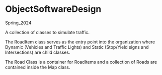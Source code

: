 # ObjectSoftwareDesign
Spring_2024

A collection of classes to simulate traffic. 

The RoadItem class serves as the entry point into the organization where Dynamic (Vehicles and Traffic Lights) and Static (Stop/Yield signs and Intersections) are child classes.

The Road Class is a container for RoadItems and a collection of Roads are contained inside the Map class. 
